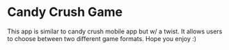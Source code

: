 # Candy Crush Game

This app is similar to candy crush mobile app but w/ a twist. It allows users to choose between two different game formats. Hope you enjoy :)


